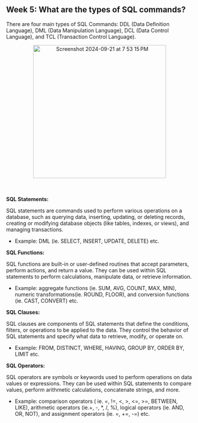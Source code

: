 <h2>Week 5: What are the types of SQL commands?</h2>

<p>There are four main types of SQL Commands: DDL (Data Definition Language), DML (Data Manipulation Language), DCL (Data Control Language), and TCL (Transaction Control Language).</p>
<center><img width="359" alt="Screenshot 2024-09-21 at 7 53 15 PM" src="https://github.com/user-attachments/assets/06046194-be7c-47b9-aed4-2dc446112fda"></center>
<br></br>

<b>SQL Statements:</b>
<p>SQL statements are commands used to perform various operations on a database, such as querying data, inserting, updating, or deleting records, creating or modifying database objects (like tables, indexes, or views), and managing transactions.</p> 
<ul><li>Example: DML (ie. SELECT, INSERT, UPDATE, DELETE) etc.</li></ul>

<b>SQL Functions:</b>
<p>SQL functions are built-in or user-defined routines that accept parameters, perform actions, and return a value. They can be used within SQL statements to perform calculations, manipulate data, or retrieve information.</p>
<ul><li>Example: aggregate functions (ie. SUM, AVG, COUNT, MAX, MIN), numeric transformations(ie. ROUND, FLOOR), and conversion functions (ie. CAST, CONVERT) etc.</li></ul>

<b>SQL Clauses:</b>
<p>SQL clauses are components of SQL statements that define the conditions, filters, or operations to be applied to the data. They control the behavior of SQL statements and specify what data to retrieve, modify, or operate on.</p>
<ul><li>Example: FROM, DISTINCT, WHERE, HAVING, GROUP BY, ORDER BY, LIMIT etc. </li></ul>

<b>SQL Operators:</b>
<p>SQL operators are symbols or keywords used to perform operations on data values or expressions. They can be used within SQL statements to compare values, perform arithmetic calculations, concatenate strings, and more.</p>
<ul><li>Example: comparison operators ( ie. =, !=, <, >, <=, >=, BETWEEN, LIKE), arithmetic operators (ie.+, -, *, /, %), logical operators (ie. AND, OR, NOT), and assignment operators (ie. =, +=, -=) etc.</li></ul>

